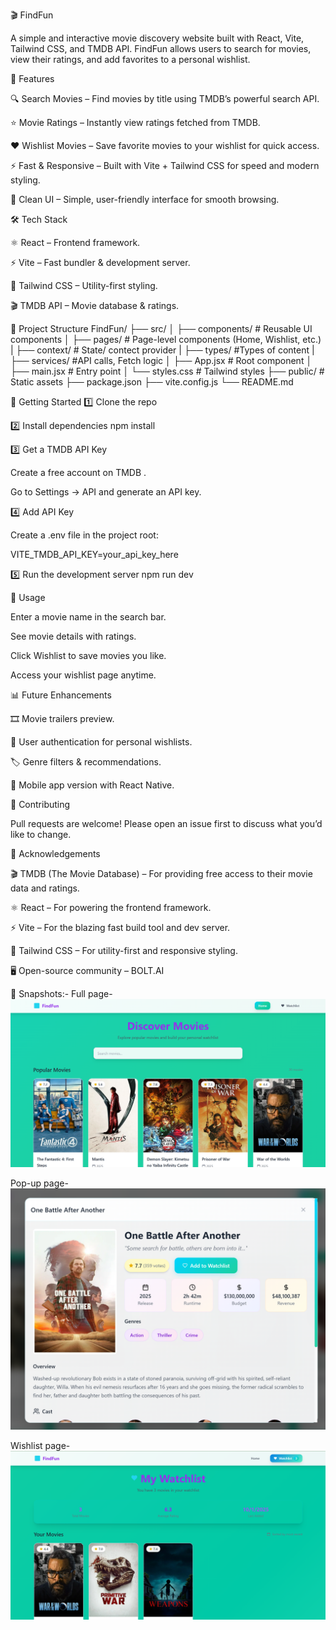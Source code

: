 🎬 FindFun

A simple and interactive movie discovery website built with React, Vite, Tailwind CSS, and TMDB API.
FindFun allows users to search for movies, view their ratings, and add favorites to a personal wishlist.

📌 Features

🔍 Search Movies – Find movies by title using TMDB’s powerful search API.

⭐ Movie Ratings – Instantly view ratings fetched from TMDB.

❤️ Wishlist Movies – Save favorite movies to your wishlist for quick access.

⚡ Fast & Responsive – Built with Vite + Tailwind CSS for speed and modern styling.

🎥 Clean UI – Simple, user-friendly interface for smooth browsing.

🛠 Tech Stack

⚛️ React – Frontend framework.

⚡ Vite – Fast bundler & development server.

🎨 Tailwind CSS – Utility-first styling.

🎬 TMDB API – Movie database & ratings.

📂 Project Structure
FindFun/
├── src/
│   ├── components/    # Reusable UI components
│   ├── pages/         # Page-level components (Home, Wishlist, etc.)
|   ├── context/       # State/ contect provider
|   ├── types/         #Types of content
|   ├── services/      #API calls, Fetch logic
│   ├── App.jsx        # Root component
│   ├── main.jsx       # Entry point
│   └── styles.css     # Tailwind styles
├── public/            # Static assets
├── package.json
├── vite.config.js
└── README.md

🚀 Getting Started
1️⃣ Clone the repo

2️⃣ Install dependencies
npm install

3️⃣ Get a TMDB API Key

Create a free account on TMDB
.

Go to Settings → API and generate an API key.

4️⃣ Add API Key

Create a .env file in the project root:

VITE_TMDB_API_KEY=your_api_key_here

5️⃣ Run the development server
npm run dev


🎯 Usage

Enter a movie name in the search bar.

See movie details with ratings.

Click Wishlist to save movies you like.

Access your wishlist page anytime.



📊 Future Enhancements

🎞 Movie trailers preview.

👤 User authentication for personal wishlists.

🏷 Genre filters & recommendations.

📱 Mobile app version with React Native.


🤝 Contributing

Pull requests are welcome! Please open an issue first to discuss what you’d like to change.

🙏 Acknowledgements

🎬 TMDB (The Movie Database)
 – For providing free access to their movie data and ratings.

⚛️ React
 – For powering the frontend framework.

⚡ Vite
 – For the blazing fast build tool and dev server.

🎨 Tailwind CSS
 – For utility-first and responsive styling.

🖥 Open-source community – BOLT.AI

📸 Snapshots:-
 Full page-
  ![alt text](<Screenshot 2025-10-01 003622-1.png>)

  Pop-up page-
  ![alt text](image-1.png)
  
  Wishlist page-
  ![alt text](image-2.png)

